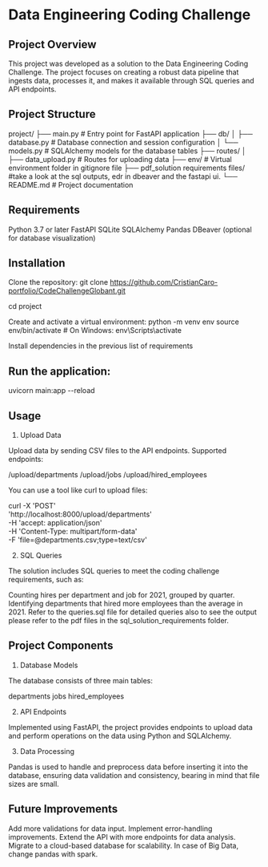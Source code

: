 # Data Engineering Coding Challenge

## Project Overview

This project was developed as a solution to the Data Engineering Coding Challenge. The project focuses on creating a robust data pipeline that ingests data, processes it, and makes it available through SQL queries and API endpoints.

## Project Structure

project/
├── main.py               # Entry point for FastAPI application
├── db/
│   ├── database.py       # Database connection and session configuration
│   └── models.py         # SQLAlchemy models for the database tables
├── routes/
│   ├── data_upload.py    # Routes for uploading data
├── env/                  # Virtual environment folder in gitignore file
├── pdf_solution requirements files/ #take a look at the sql outputs, edr in dbeaver and the fastapi ui. 
└── README.md             # Project documentation

## Requirements

Python 3.7 or later
FastAPI
SQLite
SQLAlchemy
Pandas
DBeaver (optional for database visualization)

## Installation

Clone the repository:
git clone https://github.com/CristianCaro-portfolio/CodeChallengeGlobant.git

cd project

Create and activate a virtual environment:
python -m venv env
source env/bin/activate   # On Windows: env\Scripts\activate

Install dependencies in the previous list of requirements

## Run the application:

uvicorn main:app --reload

## Usage

1. Upload Data

Upload data by sending CSV files to the API endpoints. Supported endpoints:

/upload/departments
/upload/jobs
/upload/hired_employees

You can use a tool like curl to upload files:

curl -X 'POST' \
  'http://localhost:8000/upload/departments' \
  -H 'accept: application/json' \
  -H 'Content-Type: multipart/form-data' \
  -F 'file=@departments.csv;type=text/csv'

2. SQL Queries

The solution includes SQL queries to meet the coding challenge requirements, such as:

Counting hires per department and job for 2021, grouped by quarter.
Identifying departments that hired more employees than the average in 2021.
Refer to the queries.sql file for detailed queries also to see the output please refer to the pdf files in the sql_solution_requirements folder.

## Project Components

1. Database Models

The database consists of three main tables:

departments
jobs
hired_employees

2. API Endpoints

Implemented using FastAPI, the project provides endpoints to upload data and perform operations on the data using Python and SQLAlchemy.

3. Data Processing

Pandas is used to handle and preprocess data before inserting it into the database, ensuring data validation and consistency, bearing in mind that file sizes are small.


## Future Improvements

Add more validations for data input.
Implement error-handling improvements.
Extend the API with more endpoints for data analysis.
Migrate to a cloud-based database for scalability.
In case of Big Data, change pandas with spark.